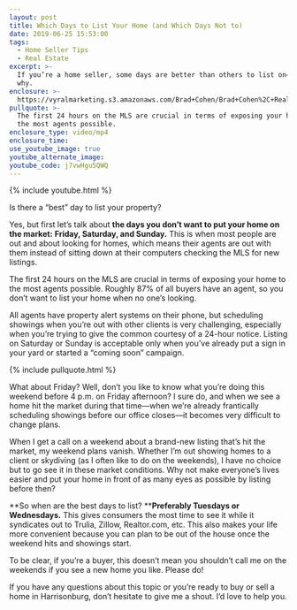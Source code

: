 ```yaml
---
layout: post
title: Which Days to List Your Home (and Which Days Not to)
date: 2019-06-25 15:53:00
tags:
  - Home Seller Tips
  - Real Estate
excerpt: >-
  If you’re a home seller, some days are better than others to list on—here’s
  why.
enclosure: >-
  https://vyralmarketing.s3.amazonaws.com/Brad+Cohen/Brad+Cohen%2C+Realtor-+When+is+the+Best+Day+to+List+Your+Home_.mp4
pullquote: >-
  The first 24 hours on the MLS are crucial in terms of exposing your home to
  the most agents possible.
enclosure_type: video/mp4
enclosure_time:
use_youtube_image: true
youtube_alternate_image:
youtube_code: j7vwHgu5QWQ
---
```


{% include youtube.html %}

Is there a “best” day to list your property?&nbsp;

Yes, but first let’s talk about **the days you don’t want to put your home on the market:** **Friday, Saturday, and Sunday.** This is when most people are out and about looking for homes, which means their agents are out with them instead of sitting down at their computers checking the MLS for new listings.&nbsp;

The first 24 hours on the MLS are crucial in terms of exposing your home to the most agents possible. Roughly 87% of all buyers have an agent, so you don’t want to list your home when no one’s looking.&nbsp;

All agents have property alert systems on their phone, but scheduling showings when you’re out with other clients is very challenging, especially when you’re trying to give the common courtesy of a 24-hour notice. Listing on Saturday or Sunday is acceptable only when you’ve already put a sign in your yard or started a “coming soon” campaign.&nbsp;

{% include pullquote.html %}

What about Friday? Well, don’t you like to know what you’re doing this weekend before 4 p.m. on Friday afternoon? I sure do, and when we see a home hit the market during that time—when we’re already frantically scheduling showings before our office closes—it becomes very difficult to change plans.&nbsp;

When I get a call on a weekend about a brand-new listing that’s hit the market, my weekend plans vanish. Whether I’m out showing homes to a client or skydiving (as I often like to do on the weekends), I have no choice but to go see it in these market conditions. Why not make everyone’s lives easier and put your home in front of as many eyes as possible by listing before then?

**So when are the best days to list?&nbsp;****Preferably Tuesdays or Wednesdays.** This gives consumers the most time to see it while it syndicates out to Trulia, Zillow, Realtor.com, etc. This also makes your life more convenient because you can plan to be out of the house once the weekend hits and showings start.&nbsp;

To be clear, if you’re a buyer, this doesn’t mean you shouldn’t call me on the weekends if you see a new home you like. Please do\!&nbsp;

If you have any questions about this topic or you’re ready to buy or sell a home in Harrisonburg, don’t hesitate to give me a shout. I’d love to help you.
